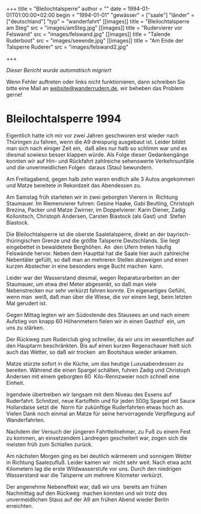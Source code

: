 +++
title = "Bleilochtalsperre"
author = ""
date = 1994-01-01T01:00:00+02:00
begin = "1994-01-01"
"gewässer" = ["saale"]
"länder" = ["deutschland"]
"typ" = "wanderfahrt"
[[images]]
title = "Bleilochtalsperre am Steg"
src = "images/amSteg.jpg"
[[images]]
title = "Rudervierer vor Felswand"
src = "images/felswand.jpg"
[[images]]
title = "Talende Ruderboot"
src = "images/seeende.jpg"
[[images]]
title = "Am Ende der Talsperre Ruderer"
src = "images/felswand2.jpg"

+++


*Dieser Bericht wurde automatisch migriert*

Wenn Fehler auftreten oder links nicht funktionieren, dann schreiben Sie bitte eine Mail an website@wanderrudern.de, wir beheben das Problem gerne!



# Bleilochtalsperre 1994


Eigentlich hatte ich mir vor zwei Jahren geschworen erst wieder nach Thüringen zu fahren, wenn die A9 dreispurig ausgebaut ist. Leider bildet man sich nach einiger Zeit ein,  daß alles nur halb so schlimm war und es diesmal sowieso besser klappen würde. Als Folge dieser Gedankengänge konnten wir auf Hin- und Rückfahrt zahlreiche sehenswerte Verkehrsunfälle und die unvermeidlichen Folgen  daraus (Stau) bewundern.

Am Freitagabend, gegen halb zehn waren endlich alle 3 Autos angekommen und Matze bereitete in Rekordzeit das Abendessen zu.

Am Samstag früh starteten wir in zwei geborgten Vierern in  Richtung Staumauer. Im Riemenvierer fuhren: Gesine Haake, Gabi Beutling, Christoph Brezina, Packer und Matze Zwirner, im Doppelvierer: Karin Diener, Zadig Kollonitsch, Christoph Andersen, Carsten Biastock (als Gast) und  Stefan Biastock.

Die Bleilochtalsperre ist die oberste Saaletalsperre, direkt an der bayrisch-thüringischen Grenze und die größte Talsperre Deutschlands. Sie liegt eingebettet in bewaldetete Berghöhen. An  den Ufern treten häufig Felswände hervor. Neben dem Haupttal hat die Saale hier auch zahlreiche Nebentäler gefüllt, so daß man an mehreren Stellen abzweigen und einen kurzen Abstecher in eine besonders enge Bucht machen  kann.

Leider war der Wasserstand diesmal, wegen Reparaturarbeiten an der Staumauer, um etwa drei Meter abgesenkt, so daß man viele Nebenstrecken nur sehr verkürzt fahren konnte. Ein eigenartiges Gefühl, wenn man  weiß, daß man über die Wiese, die vor einem liegt, beim letzten Mal gerudert ist.

Gegen Mittag legten wir am Südostende des Stausees an und nach einem Aufstieg von knapp 60 Höhenmetern fielen wir in einen Gasthof  ein, um uns zu stärken.

Der Rückweg zum Ruderclub ging schneller, da wir uns im wesentlichen auf den Hauptarm beschränkten. Bis auf einen kurzen Regenschauer hielt sich auch das Wetter, so daß wir trocken  am Bootshaus wieder ankamen.

Matze stürzte sofort in die Küche, um das heutige Luxusabendessen zu bereiten. Während die einen Spargel schälten, fuhren Zadig und Christoph Andersen mit einem geborgten 60  Kilo-Rennzweier noch schnell eine Einheit.

Irgendwie übertreiben wir langsam mit dem Niveau des Essens auf Ruderfahrt. Schnitzel, neue Kartoffeln und für jeden 500g Spargel mit Sauce Hollandaise setzt die  Norm für zukünftige Ruderfahrten etwas hoch an. Vielen Dank noch einmal an Matze für seine hervorragende Verpflegung auf Wanderfahrten.

Nachdem der Versuch der jüngeren Fahrtteilnehmer, zu Fuß zu einem Fest  zu kommen, an einsetzendem Landregen gescheitert war, zogen sich die meisten früh zum Schlafen zurück.

Am nächsten Morgen ging es bei deutlich wärmerem und sonnigem Wetter in Richtung Saalezufluß. Leider kamen wir  nicht sehr weit. Nach etwa acht Kilometern lag die erste Wildwasserstufe vor uns. Durch den niedrigen Wasserstand war die Talsperre um mehrere Kilometer verkürzt.

Der angenehme Nebeneffekt war, daß wir uns  bereits am frühen Nachmittag auf den Rückweg  machen konnten und wir trotz des unvermeidlichen Staus auf der A9 am frühen Abend wieder Berlin erreichten.